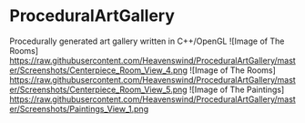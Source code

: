 # ProceduralArtGallery
Procedurally generated art gallery written in C++/OpenGL
![Image of The Rooms] https://raw.githubusercontent.com/Heavenswind/ProceduralArtGallery/master/Screenshots/Centerpiece_Room_View_4.png
![Image of The Rooms] https://raw.githubusercontent.com/Heavenswind/ProceduralArtGallery/master/Screenshots/Centerpiece_Room_View_5.png
![Image of The Paintings] https://raw.githubusercontent.com/Heavenswind/ProceduralArtGallery/master/Screenshots/Paintings_View_1.png
